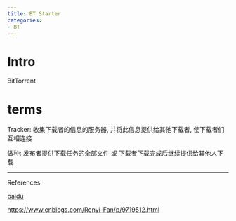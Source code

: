 ```yaml
---
title: BT Starter
categories:
- BT
---
```


# Intro

BitTorrent

<!--more-->



# terms

Tracker: 收集下载者的信息的服务器, 并将此信息提供给其他下载者, 使下载者们互相连接

做种: 发布者提供下载任务的全部文件 或 下载者下载完成后继续提供给其他人下载







---

References

[baidu](https://baike.baidu.com/item/BT下载)

https://www.cnblogs.com/Renyi-Fan/p/9719512.html

